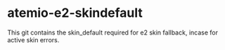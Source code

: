 atemio-e2-skindefault
==========================

This git contains the skin_default required for e2 skin fallback, incase for active skin errors.